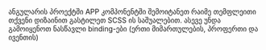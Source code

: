 ანგულარის პროექტში APP კომპონენტში შემოიტანეთ რაიმე თემფლეითი თქვენი დიზაინით გასტილეთ SCSS ის საშუალებით. ასევე უნდა გამოიყენოთ ნასწავლი binding-ები (ერთი მიმართულების, პროფერთი და ივენთის)
